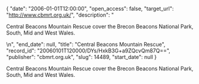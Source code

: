 {
  "date": "2006-01-01T12:00:00", 
  "open_access": false, 
  "target_url": "http://www.cbmrt.org.uk/", 
  "description": "<p>Central Beacons Mountain Rescue cover the Brecon Beacons National Park, South, Mid and West Wales.</p>\n", 
  "end_date": null, 
  "title": "Central Beacons Mountain Rescue", 
  "record_id": "20060101T120000/DYs/HxkB3G+a9ZQcvQm87Q==", 
  "publisher": "cbmrt.org.uk", 
  "slug": 14489, 
  "start_date": null
}

<p>Central Beacons Mountain Rescue cover the Brecon Beacons National Park, South, Mid and West Wales.</p>
